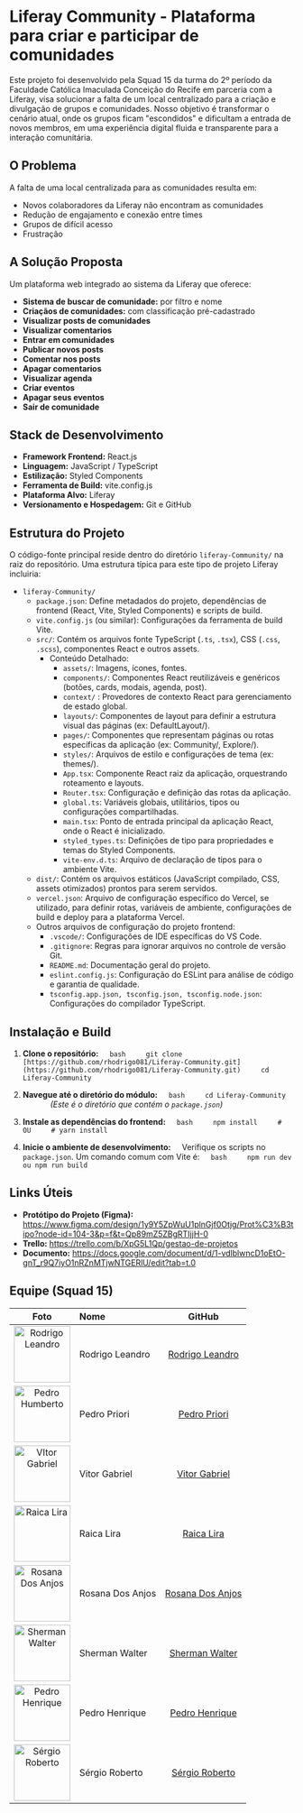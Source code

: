 # Liferay Community - Plataforma para criar e participar de comunidades

Este projeto foi desenvolvido pela Squad 15 da turma do 2º período da Faculdade Católica Imaculada Conceição do Recife em parceria com a Liferay, visa solucionar a falta de um local centralizado para a criação e divulgação de grupos e comunidades. Nosso objetivo é transformar o cenário atual, onde os grupos ficam "escondidos" e dificultam a entrada de novos membros, em uma experiência digital fluida e transparente para a interação comunitária.

## O Problema

A falta de uma local centralizada para as comunidades resulta em:
* Novos colaboradores da Liferay não encontram as comunidades
* Redução de engajamento e conexão entre times
* Grupos de difícil acesso
* Frustração

## A Solução Proposta

Um plataforma web integrado ao sistema da Liferay que oferece:
* **Sistema de buscar de comunidade:** por filtro e nome
* **Criaçãos de comunidades:** com classificação pré-cadastrado
* **Visualizar posts de comunidades**
* **Visualizar comentarios**
* **Entrar em comunidades**
* **Publicar novos posts**
* **Comentar nos posts**
* **Apagar comentarios**
* **Visualizar agenda**
* **Criar eventos**
* **Apagar seus eventos**
* **Sair de comunidade**

## Stack de Desenvolvimento

* **Framework Frontend:** React.js
* **Linguagem:** JavaScript / TypeScript
* **Estilização:** Styled Components
* **Ferramenta de Build:** vite.config.js
* **Plataforma Alvo:** Liferay 
* **Versionamento e Hospedagem:** Git e GitHub

## Estrutura do Projeto
O código-fonte principal reside dentro do diretório `liferay-Community/` na raiz do repositório. Uma estrutura típica para este tipo de projeto Liferay incluiria:
 
 * `liferay-Community/`
    * `package.json`: Define metadados do projeto, dependências de frontend (React, Vite, Styled Components) e  scripts de build.
    * `vite.config.js` (ou similar): Configurações da ferramenta de build Vite.
    *  `src/`: Contém os arquivos fonte TypeScript (`.ts`, `.tsx`), CSS (`.css`, `.scss`), componentes React e outros assets.
       * Conteúdo Detalhado:
         * `assets/`: Imagens, ícones, fontes.
         * `components/`: Componentes React reutilizáveis e genéricos (botões, cards, modais, agenda, post).
         * `context/` : Provedores de contexto React para gerenciamento de estado global.
         * `layouts/`: Componentes de layout para definir a estrutura visual das páginas (ex: DefaultLayout/).
         * `pages/`: Componentes que representam páginas ou rotas específicas da aplicação (ex: Community/, Explore/).
         * `styles/`: Arquivos de estilo e configurações de tema (ex: themes/).
         * `App.tsx`: Componente React raiz da aplicação, orquestrando roteamento e layouts.
         * `Router.tsx`: Configuração e definição das rotas da aplicação.
         * `global.ts`: Variáveis globais, utilitários, tipos ou configurações compartilhadas.
         * `main.tsx`: Ponto de entrada principal da aplicação React, onde o React é inicializado.
         * `styled_types.ts`: Definições de tipo para propriedades e temas do Styled Components.
         * `vite-env.d.ts`: Arquivo de declaração de tipos para o ambiente Vite.
    * `dist/`: Contém os arquivos estáticos (JavaScript compilado, CSS, assets otimizados) prontos para serem servidos. 
    * `vercel.json`: Arquivo de configuração específico do Vercel, se utilizado, para definir rotas, variáveis de ambiente, configurações de build e deploy para a plataforma Vercel.
    * Outros arquivos de configuração do projeto frontend:
      * `.vscode/`: Configurações de IDE específicas do VS Code.
      * `.gitignore`: Regras para ignorar arquivos no controle de versão Git.
      * `README.md`: Documentação geral do projeto.
      * `eslint.config.js`: Configuração do ESLint para análise de código e garantia de qualidade.
      * `tsconfig.app.json, tsconfig.json, tsconfig.node.json`: Configurações do compilador TypeScript.

## Instalação e Build

1.  **Clone o repositório:**
    ```bash
    git clone [https://github.com/rhodrigo081/Liferay-Community.git](https://github.com/rhodrigo081/Liferay-Community.git)
    cd Liferay-Community
    ```

2.  **Navegue até o diretório do módulo:**
    ```bash
    cd Liferay-Community
    ```
    *(Este é o diretório que contém o `package.json`)*

3.  **Instale as dependências do frontend:**
    ```bash
    npm install
    # OU
    # yarn install
    ```

4.  **Inicie o ambiente de desenvolvimento:**
    Verifique os scripts no `package.json`. Um comando comum com Vite é:
    ```bash
    npm run dev
    ou
    npm run build
    ```

## Links Úteis

* **Protótipo do Projeto (Figma):**  https://www.figma.com/design/1y9Y5ZpWuU1plnGjf0Otjg/Prot%C3%B3tipo?node-id=104-3&p=f&t=Qp89mZ5ZBgRTIjjH-0
* **Trello:** https://trello.com/b/XpG5L1Qp/gestao-de-projetos
* **Documento:** https://docs.google.com/document/d/1-vdlblwncD1oEtO-gnT_r9Q7iyO1nRZnMTjwNTGERlU/edit?tab=t.0


## Equipe (Squad 15)
  
| Foto                                                                 | Nome                                           | GitHub                                                       |
| :------------------------------------------------------------------: | :--------------------------------------------- | :-----------------------------------------------------------: |
| <img src="https://avatars.githubusercontent.com/u/116917401?v=4" width="100" alt="Rodrigo Leandro"/> | Rodrigo Leandro |[Rodrigo Leandro](https://github.com/rhodrigo081)|
| <img src="https://avatars.githubusercontent.com/u/103284094?v=4"  width="100" alt="Pedro Humberto"/> | Pedro Priori |[Pedro Priori](https://github.com/Pedro-Priori )|
| <img src="https://avatars.githubusercontent.com/u/149793782?v=4"  width="100" alt="VItor Gabriel"/> | Vitor Gabriel |[Vitor Gabriel](https://github.com/VictorGabriel-00)|
| <img src="https://avatars.githubusercontent.com/u/200514974?v=4"  width="100" alt="Raica Lira"/> | Raica Lira |[Raica Lira](https://github.com/Raicalira)|
| <img src="https://avatars.githubusercontent.com/u/209120849?v=4"  width="100" alt="Rosana Dos Anjos"/> | Rosana Dos Anjos  | [Rosana Dos Anjos](https://github.com/Rosana6574)|
| <img src="https://avatars.githubusercontent.com/u/79179241?v=4"  width="100" alt="Sherman Walter"/> | Sherman Walter | [Sherman Walter](https://github.com/thewalterdev)|
| <img src="https://avatars.githubusercontent.com/u/215091497?v=4"  width="100" alt="Pedro Henrique"/> | Pedro Henrique  | [Pedro Henrique](https://github.com/Pedrolu9889)|
| <img src="https://avatars.githubusercontent.com/u/187580183?v=4"  width="100" alt="Sérgio Roberto"/> | Sérgio Roberto  | [Sérgio Roberto](https://github.com/SergioRoberto-DEV)|

